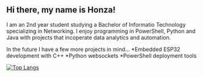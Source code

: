 ## Hi there, my name is Honza!
I am an 2nd year student studying a Bachelor of Informatio Technology specializing in Networking. I enjoy programming in PowerShell, Python and Java with projects that incoperate data analytics and automation.

In the future I have a few more projects in mind...
*Embedded ESP32 development with C++
*Python websockets
*PowerShell deployment tools

[![Top Langs](https://github-readme-stats.vercel.app/api/top-langs/?username=salmonidaescale&layout=donut)](https://github.com/anuraghazra/github-readme-stats)
